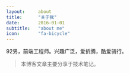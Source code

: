 ```yaml
---
layout:     about
title:      "关于我"
date:       2016-01-01
subtitle:   "about me"
icon:       "fa-bicycle"
---
```


92男，前端工程师。兴趣广泛，爱折腾，酷爱骑行。

> 本博客文章主要分享于技术笔记。